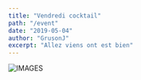 ```yaml
---
title: "Vendredi cocktail"
path: "/event"
date: "2019-05-04"
author: "GrusonJ"
excerpt: "Allez viens ont est bien" 
---
```

![IMAGES](./images/15575104261171172312820088360124.jpg)
